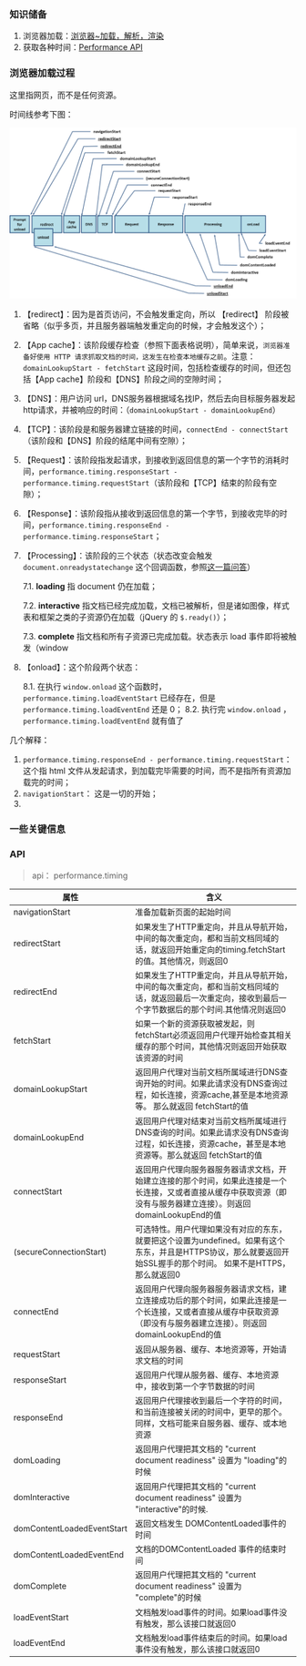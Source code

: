 ﻿<h3>知识储备</h3>

1. 浏览器加载：[浏览器~加载，解析，渲染](https://www.jianshu.com/p/e141d1543143)
2. 获取各种时间：[Performance API](http://javascript.ruanyifeng.com/bom/performance.html)


<h3>浏览器加载过程</h3>

这里指网页，而不是任何资源。

时间线参考下图：

<img src='./timing-overview.png'>

1. 【redirect】：因为是首页访问，不会触发重定向，所以 【redirect】 阶段被省略（似乎多页，并且服务器端触发重定向的时候，才会触发这个）；
2. 【App cache】：该阶段缓存检查（参照下面表格说明），简单来说，``浏览器准备好使用 HTTP 请求抓取文档的时间，这发生在检查本地缓存之前``。注意：``domainLookupStart - fetchStart`` 这段时间，包括检查缓存的时间，但还包括【App cache】阶段和【DNS】阶段之间的空隙时间；
3. 【DNS】：用户访问 url，DNS服务器根据域名找IP，然后去向目标服务器发起http请求，并被响应的时间：（``domainLookupStart - domainLookupEnd``）
4. 【TCP】：该阶段是和服务器建立链接的时间，``connectEnd - connectStart``（该阶段和【DNS】阶段的结尾中间有空隙）；
5. 【Request】：该阶段指发起请求，到接收到返回信息的第一个字节的消耗时间，``performance.timing.responseStart - performance.timing.requestStart``（该阶段和【TCP】结束的阶段有空隙）；
6. 【Response】：该阶段指从接收到返回信息的第一个字节，到接收完毕的时间，``performance.timing.responseEnd - performance.timing.responseStart``；
7. 【Processing】：该阶段的三个状态（状态改变会触发 ``document.onreadystatechange`` 这个回调函数，参照[这一篇问答](https://segmentfault.com/q/1010000000667904)）

    7.1. <b>loading</b> 指 document 仍在加载；
    
    7.2. <b>interactive</b> 指文档已经完成加载，文档已被解析，但是诸如图像，样式表和框架之类的子资源仍在加载（jQuery 的 ``$.ready()``）；
    
    7.3. <b>complete</b> 指文档和所有子资源已完成加载。状态表示 load 事件即将被触发（window
    
8. 【onload】：这个阶段两个状态：

    8.1. 在执行 ``window.onload`` 这个函数时，``performance.timing.loadEventStart`` 已经存在，但是 ``performance.timing.loadEventEnd`` 还是 0；
    8.2. 执行完 ``window.onload`` ，``performance.timing.loadEventEnd`` 就有值了

几个解释：

1. ``performance.timing.responseEnd - performance.timing.requestStart``： 这个指 html 文件从发起请求，到加载完毕需要的时间，而不是指所有资源加载完的时间；
2. ``navigationStart``： 这是一切的开始；
3. 

<h3>一些关键信息</h3>

<h3>API</h3>

>api： performance.timing

<table>
    <thead>
    <tr>
        <th>属性</th>
        <th>含义</th>
    </tr>
    </thead>
    <tbody>
    <tr>
        <td>navigationStart</td>
        <td>准备加载新页面的起始时间</td>
    </tr>
    <tr>
        <td>redirectStart</td>
        <td>如果发生了HTTP重定向，并且从导航开始，中间的每次重定向，都和当前文档同域的话，就返回开始重定向的timing.fetchStart的值。其他情况，则返回0</td>
    </tr>
    <tr>
        <td>redirectEnd</td>
        <td>如果发生了HTTP重定向，并且从导航开始，中间的每次重定向，都和当前文档同域的话，就返回最后一次重定向，接收到最后一个字节数据后的那个时间.其他情况则返回0</td>
    </tr>
    <tr>
        <td>fetchStart</td>
        <td>如果一个新的资源获取被发起，则 fetchStart必须返回用户代理开始检查其相关缓存的那个时间，其他情况则返回开始获取该资源的时间</td>
    </tr>
    <tr>
        <td>domainLookupStart</td>
        <td>返回用户代理对当前文档所属域进行DNS查询开始的时间。如果此请求没有DNS查询过程，如长连接，资源cache,甚至是本地资源等。 那么就返回 fetchStart的值</td>
    </tr>
    <tr>
        <td>domainLookupEnd</td>
        <td>返回用户代理对结束对当前文档所属域进行DNS查询的时间。如果此请求没有DNS查询过程，如长连接，资源cache，甚至是本地资源等。那么就返回 fetchStart的值</td>
    </tr>
    <tr>
        <td>connectStart</td>
        <td>返回用户代理向服务器服务器请求文档，开始建立连接的那个时间，如果此连接是一个长连接，又或者直接从缓存中获取资源（即没有与服务器建立连接）。则返回domainLookupEnd的值</td>
    </tr>
    <tr>
        <td>(secureConnectionStart)</td>
        <td>可选特性。用户代理如果没有对应的东东，就要把这个设置为undefined。如果有这个东东，并且是HTTPS协议，那么就要返回开始SSL握手的那个时间。 如果不是HTTPS， 那么就返回0</td>
    </tr>
    <tr>
        <td>connectEnd</td>
        <td>返回用户代理向服务器服务器请求文档，建立连接成功后的那个时间，如果此连接是一个长连接，又或者直接从缓存中获取资源（即没有与服务器建立连接）。则返回domainLookupEnd的值</td>
    </tr>
    <tr>
        <td>requestStart</td>
        <td>返回从服务器、缓存、本地资源等，开始请求文档的时间</td>
    </tr>
    <tr>
        <td>responseStart</td>
        <td>返回用户代理从服务器、缓存、本地资源中，接收到第一个字节数据的时间</td>
    </tr>
    <tr>
        <td>responseEnd</td>
        <td>返回用户代理接收到最后一个字符的时间，和当前连接被关闭的时间中，更早的那个。同样，文档可能来自服务器、缓存、或本地资源</td>
    </tr>
    <tr>
        <td>domLoading</td>
        <td>返回用户代理把其文档的 "current document readiness" 设置为 "loading"的时候</td>
    </tr>
    <tr>
        <td>domInteractive</td>
        <td>返回用户代理把其文档的 "current document readiness" 设置为 "interactive"的时候.</td>
    </tr>
    <tr>
        <td>domContentLoadedEventStart</td>
        <td>返回文档发生 DOMContentLoaded事件的时间</td>
    </tr>
    <tr>
        <td>domContentLoadedEventEnd</td>
        <td>文档的DOMContentLoaded 事件的结束时间</td>
    </tr>
    <tr>
        <td>domComplete</td>
        <td>返回用户代理把其文档的 "current document readiness" 设置为 "complete"的时候</td>
    </tr>
    <tr>
        <td>loadEventStart</td>
        <td>文档触发load事件的时间。如果load事件没有触发，那么该接口就返回0</td>
    </tr>
    <tr>
        <td>loadEventEnd</td>
        <td>文档触发load事件结束后的时间。如果load事件没有触发，那么该接口就返回0</td>
    </tr>
    </tbody>
</table>